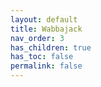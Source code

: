```yaml
---
layout: default
title: Wabbajack
nav_order: 3
has_children: true
has_toc: false
permalink: false
---
```

